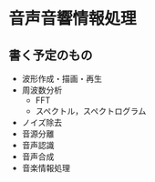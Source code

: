 
# 音声音響情報処理

## 書く予定のもの
- 波形作成・描画・再生
- 周波数分析
  - FFT
  - スペクトル，スペクトログラム
- ノイズ除去
- 音源分離
- 音声認識
- 音声合成
- 音楽情報処理
